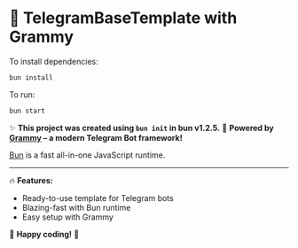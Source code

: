 # 🚀 TelegramBaseTemplate with Grammy

To install dependencies:

```bash
bun install
```

To run:

```bash
bun start
```

✨ **This project was created using `bun init` in bun v1.2.5.**
🤖 **Powered by [Grammy](https://grammy.dev) – a modern Telegram Bot framework!**

[Bun](https://bun.sh) is a fast all-in-one JavaScript runtime.

---
🔥 **Features:**
- Ready-to-use template for Telegram bots
- Blazing-fast with Bun runtime
- Easy setup with Grammy

🚀 **Happy coding!** 🚀
